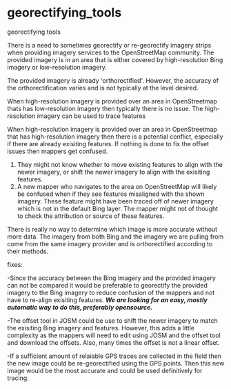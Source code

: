 # georectifying_tools
georectifying tools

There is a need to sometimes georectify or re-georectify imagery strips when providing imagery services to the OpenStreetMap community. The provided imagery is in an area that is either covered by high-resolution Bing imagery or low-resolution imagery.

The provided imagery is already 'orthorectified'. However, the accuracy of the orthorectification varies and is not typically at the level desired.  

When high-resolution imagery is provided over an area in OpenStreetmap thats has low-resolution imagery then typically there is no issue. The high-resolution imagery can be used to trace features

When high-resolution imagery is provided over an area in OpenStreetmap that has high-resolution imagery then there is a potential conflict, especially if there are already exisiting features. If nothing is done to fix the offset issues then mappers get confused. 

1. They might not know whether to move existing features to align with the newer imagery, or shift the newer imagery to align with the exisiting features.
2. A new mapper who navigates to the area on OpenStreetMap will likely be confused when if they see features misaligned with the shown imagery. These feature might have been traced off of newer imagery which is not in the default Bing layer. The mapper might not of thought to check the attribution or source of these features.

There is really no way to determine which image is more accurate without more data. The imagery from both Bing and the imagery we are pulling from come from the same imagery provider and is orthorectified according to their methods. 

fixes:

-Since the accuracy between the Bing imagery and the provided imagery can not be compared it would be preferable to georectify the provided imagery to the Bing imagery to reduce confusion of the mappers and not have to re-align exisiting features. ***We are looking for an easy, mostly automatic way to do this, preferably opensource.***

-The offset tool in JOSM could be use to shift the newer imagery to match the exisiting Bing imagery and features. However, this adds a little complexity as the mappers will need to edit using JOSM and the offset tool and download the offsets. Also, many times the offset is not a linear offset. 

-If a sufficient amount of relaiable GPS traces are collected in the field then the new image could be re-georectified using the GPS points. Then this new image would be the most accurate and could be used definitively for tracing. 
